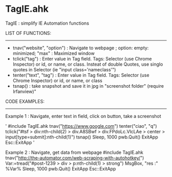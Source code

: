 # TagIE.ahk
TagIE : simplify IE Automation functions



LIST OF FUNCTIONS:
******************
- tnav("website", "option") : Navigate to webpage ; option: empty: minimized; "max" : Maximized window
- tclick("tag")  : Enter value in Tag field. Tags: Selector (use Chrome Inspector) or id, or name, or class. Insteat of double Quotes, use singlo quotes in Selector (ie "input class='nameclass'")
- tenter("text", "tag")  : Enter value in Tag field. Tags: Selector (use Chrome Inspector) or id, or name, or class
- tsnap() : take snapshot and save it in jpg in "screenshot folder" (require Irfanview)"

CODE EXAMPLES:
******************

Example 1 : Navigate, enter text in field, click on button, take a screenshot


'
#include TagIE.ahk
tnav("https://www.google.com")
tenter("ciao", "q")
tclick("#tsf > div:nth-child(2) > div.A8SBwf > div.FPdoLc.VlcLAe > center > input[type=submit]:nth-child(1)")
tsnap() 
Sleep, 1000
pwb.Quit()
ExitApp
Esc::ExitApp
'



Example 2 : Navigate, get data from webpage
#include TagIE.ahk
tnav("http://the-automator.com/web-scraping-with-autohotkey/")
Var:=tread("#post-1239 > div > p:nth-child(1) > strong")
MsgBox, "res :" %Var%
Sleep, 1000
pwb.Quit()
ExitApp
Esc::ExitApp
